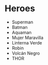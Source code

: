 # Heroes

* Superman
* Batman
* Aquaman
* Mujer Maravilla
* Linterna Verde
* Robin
* Volcán Negro
* THOR
